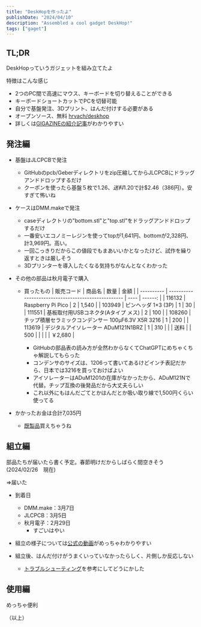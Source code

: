 ```yaml
---
title: "DeskHopを作ったよ"
publishDate: "2024/04/10"
description: "Assembled a cool gadget DeskHop!"
tags: ["gaget"]
---
```


## TL;DR

DeskHopっていうガジェットを組み立てたよ

特徴はこんな感じ

- 2つのPC間で高速にマウス、キーボードを切り替えることができる
- キーボードショートカットでPCを切替可能
- 自分で基盤発注、3Dプリント、はんだ付けする必要がある
- オープンソース、無料 [hrvach/deskhop](https://github.com/hrvach/deskhop)
- 詳しくは[GIGAZINEの紹介記事](https://gigazine.net/news/20231228-deskhop-fast-desktop-switching-device/)がわかりやすい

## 発注編

- 基盤はJLCPCBで発注
  - GitHubのpcb/Geberディレクトリをzip圧縮してからJLCPCBにドラッグアンドドロップするだけ
  - クーポンを使ったら基盤５枚で$1.26、送料$1.20で計$2.46（386円）。安すぎて怖いね
- ケースはDMM.makeで発注
  - caseディレクトリの"bottom.stl"と"top.stl"をドラッグアンドドロップするだけ
  - 一番安いエコノミーレジンを使ってtopが1,641円、bottomが2,328円、計3,969円。高い。
  - 一回こっきりだからこの値段でもまあいいかとなったけど、試作を繰り返すときは厳しそう
  - 3Dプリンターを導入したくなる気持ちがなんとなくわかった
- その他の部品は秋月電子で購入

  - 買ったもの
    | 販売コード | 商品名 | 数量 | 金額 |
    | ---------- | --------------------------------------------------- | ---- | ------: |
    | 116132 | Raspberry Pi Pico | 2 | 1,540 |
    | 103949 | ピンヘッダ 1×3 (3P) | 1 | 30 |
    | 111551 | 基板取付用USBコネクタ(Aタイプ メス) | 2 | 100 |
    | 108260 | チップ積層セラミックコンデンサー 100μF6.3V X5R 3216 | 1 | 200 |
    | 113619 | デジタルアイソレーター ADuM121N1BRZ | 1 | 310 |
    | | 送料 | | 500 |
    | | | | ￥2,680 |

    - GitHubの部品表の読み方が全然わからなくてChatGPTにめちゃくちゃ解説してもらった
    - コンデンサのサイズは、1206って書いてあるけどインチ表記だから、日本では3216を買っておけばよい
    - アイソレーターはADuM1201の在庫がなかったから、ADuM121Nで代替。チップ互換の後発品だから大丈夫らしい
    - これ以外にもはんだごてとかはんだとか吸い取り線で1,500円くらい使ってる

- かかったお金は合計7,035円
  - [既製品](https://www.amazon.co.jp/gp/product/B0843QRVFH)買えちゃうね

## 組立編

部品たちが届いたら書く予定。春節明けだからしばらく間空きそう(2024/02/26　現在)

=>届いた

- 到着日

  - DMM.make：3月7日
  - JLCPCB：3月5日
  - 秋月電子：2月29日
    - すごいはやい

- 組立の様子については[公式の動画](https://youtu.be/LxI9NYi_oOU?si=WDkTngW0QAXnylxE)がめっちゃわかりやすい
- 組立後、はんだ付けがうまくいっていなかったらしく、片側しか反応しない
  - [トラブルシューティング](https://github.com/hrvach/deskhop/wiki/Troubleshooting)を参考にしてどうにかした

## 使用編

めっちゃ便利

（以上）
